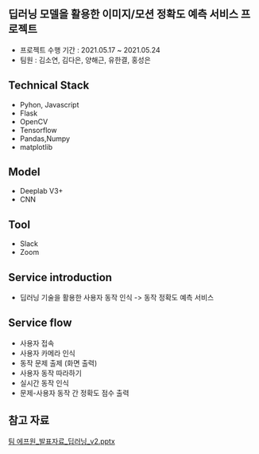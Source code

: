 ## 딥러닝 모델을 활용한 이미지/모션 정확도 예측 서비스 프로젝트

- 프로젝트 수행 기간 : 2021.05.17 ~ 2021.05.24
- 팀원 : 김소연, 김다은, 양해근, 유한결, 홍성은

## Technical Stack
  - Pyhon, Javascript
  - Flask 
  - OpenCV
  - Tensorflow
  - Pandas,Numpy
  - matplotlib

## Model
  - Deeplab V3+
  - CNN 

## Tool 
  - Slack
  - Zoom 

## Service introduction 

  - 딥러닝 기술을 활용한 사용자 동작 인식 -> 동작 정확도 예측 서비스 

## Service flow 
  - 사용자 접속 
  - 사용자 카메라 인식 
  - 동작 문제 출제 (화면 출력)
  - 사용자 동작 따라하기
  - 실시간 동작 인식
  - 문제-사용자 동작 간 정확도 점수 출력 

## 참고 자료
[팀 에프원_발표자료_딥러닝_v2.pptx](https://github.com/likelion-f1/follow-my-body/files/10150211/_._._v2.pptx)



